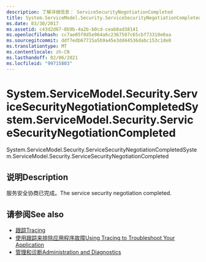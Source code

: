 ```yaml
---
description: 了解详细信息： ServiceSecurityNegotiationCompleted
title: System.ServiceModel.Security.ServiceSecurityNegotiationCompleted
ms.date: 03/30/2017
ms.assetid: c43d2d67-8b9b-4a2b-b0cd-ceab8ad38141
ms.openlocfilehash: cc7ae05f0d5e964a6c2367597c65cbf73310e0aa
ms.sourcegitcommit: ddf7edb67715a5b9a45e3dd44536dabc153c1de0
ms.translationtype: MT
ms.contentlocale: zh-CN
ms.lasthandoff: 02/06/2021
ms.locfileid: "99715803"
---
```

# <a name="systemservicemodelsecurityservicesecuritynegotiationcompleted"></a><span data-ttu-id="84da7-103">System.ServiceModel.Security.ServiceSecurityNegotiationCompleted</span><span class="sxs-lookup"><span data-stu-id="84da7-103">System.ServiceModel.Security.ServiceSecurityNegotiationCompleted</span></span>

<span data-ttu-id="84da7-104">System.ServiceModel.Security.ServiceSecurityNegotiationCompleted</span><span class="sxs-lookup"><span data-stu-id="84da7-104">System.ServiceModel.Security.ServiceSecurityNegotiationCompleted</span></span>  
  
## <a name="description"></a><span data-ttu-id="84da7-105">说明</span><span class="sxs-lookup"><span data-stu-id="84da7-105">Description</span></span>  

 <span data-ttu-id="84da7-106">服务安全协商已完成。</span><span class="sxs-lookup"><span data-stu-id="84da7-106">The service security negotiation completed.</span></span>  
  
## <a name="see-also"></a><span data-ttu-id="84da7-107">请参阅</span><span class="sxs-lookup"><span data-stu-id="84da7-107">See also</span></span>

- [<span data-ttu-id="84da7-108">跟踪</span><span class="sxs-lookup"><span data-stu-id="84da7-108">Tracing</span></span>](index.md)
- [<span data-ttu-id="84da7-109">使用跟踪来排除应用程序故障</span><span class="sxs-lookup"><span data-stu-id="84da7-109">Using Tracing to Troubleshoot Your Application</span></span>](using-tracing-to-troubleshoot-your-application.md)
- [<span data-ttu-id="84da7-110">管理和诊断</span><span class="sxs-lookup"><span data-stu-id="84da7-110">Administration and Diagnostics</span></span>](../index.md)
